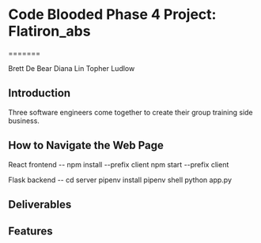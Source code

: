 
# Code Blooded Phase 4 Project: Flatiron_abs
=======

Brett De Bear
Diana Lin
Topher Ludlow

## Introduction
Three software engineers come together to create their group training side business. 

## How to Navigate the Web Page
React frontend --
npm install --prefix client
npm start --prefix client

Flask backend --
cd server
pipenv install
pipenv shell
python app.py

## Deliverables

## Features
